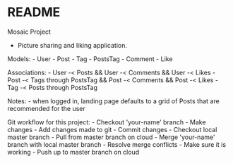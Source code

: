 # README

Mosaic Project
  - Picture sharing and liking application.

  Models:
    - User
    - Post
    - Tag
    - PostsTag
    - Comment
    - Like

  Associations:
    - User -< Posts &&
      User -< Comments &&
      User -< Likes
    - Post -< Tags through PostsTag &&
      Post -< Comments &&
      Post -< Likes
    - Tag  -< Posts through PostsTag

  Notes:
    - when logged in, landing page defaults to a grid of Posts
    that are recommended for the user
    


  Git workflow for this project:
    - Checkout 'your-name' branch
    - Make changes
    - Add changes made to git
    - Commit changes
    - Checkout local master branch
    - Pull from master branch on cloud
    - Merge 'your-name' branch with local master branch
    - Resolve merge conflicts
    - Make sure it is working
    - Push up to master branch on cloud
